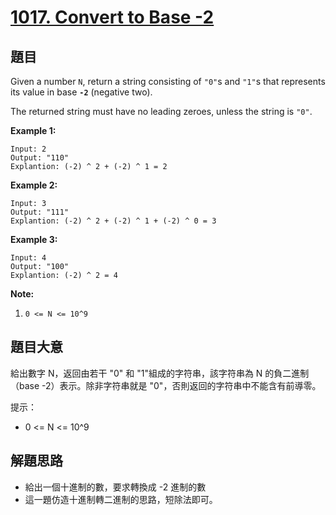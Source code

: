 # [1017. Convert to Base -2](https://leetcode.com/problems/convert-to-base-2/)


## 題目

Given a number `N`, return a string consisting of `"0"`s and `"1"`s that represents its value in base **`-2`** (negative two).

The returned string must have no leading zeroes, unless the string is `"0"`.

**Example 1:**

    Input: 2
    Output: "110"
    Explantion: (-2) ^ 2 + (-2) ^ 1 = 2

**Example 2:**

    Input: 3
    Output: "111"
    Explantion: (-2) ^ 2 + (-2) ^ 1 + (-2) ^ 0 = 3

**Example 3:**

    Input: 4
    Output: "100"
    Explantion: (-2) ^ 2 = 4

**Note:**

1. `0 <= N <= 10^9`


## 題目大意

給出數字 N，返回由若干 "0" 和 "1"組成的字符串，該字符串為 N 的負二進制（base -2）表示。除非字符串就是 "0"，否則返回的字符串中不能含有前導零。

提示：

- 0 <= N <= 10^9



## 解題思路

- 給出一個十進制的數，要求轉換成 -2 進制的數
- 這一題仿造十進制轉二進制的思路，短除法即可。

